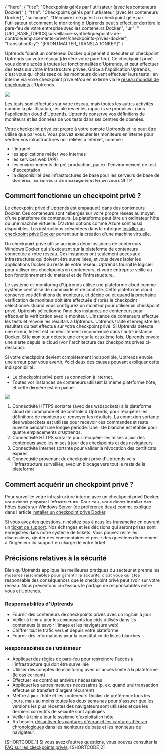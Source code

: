 {
  "hero": {
    "title": "Checkpoints gérés par l'utilisateur (avec les conteneurs Docker)"
  },
  "title": "Checkpoints gérés par l'utilisateur (avec les conteneurs Docker)",
  "summary": "Découvrez ce qu'est un checkpoint géré par l'utilisateur et comment le monitoring d'Uptrends peut s'effectuer derrière le pare-feu de votre entreprise avec les conteneurs Docker.",
  "url": "[URL_BASE_TOPICS]surveillance-synthetique/points-de-controle/emplacements-prives/checkpoints-prives-docker",
  "translationKey": "[FRONTMATTER_TRANSLATIONKEY]"
}

Uptrends fournit un conteneur Docker qui permet d'exécuter un checkpoint Uptrends sur votre réseau (derrière votre pare-feu). Ce checkpoint privé vous donne accès à toutes les fonctionnalités d'Uptrends, et peut effectuer des tests sur votre infrastructure privée. Grâce à l'application Uptrends, c'est vous qui choisissez où les moniteurs doivent effectuer leurs tests : en interne via votre checkpoint privé et/ou en externe via le [réseau mondial de checkpoints]([LINK_URL_1]) d'Uptrends.

![]([LINK_URL_2])

Les tests sont effectués sur votre réseau, mais toutes les autres activités comme la planification, les alertes et les rapports se produisent dans l'application cloud d'Uptrends. Uptrends conserve vos définitions de moniteurs et les données de vos tests dans ses centres de données.

Votre checkpoint privé est propre à votre compte Uptrends et ne peut être utilisé que par vous. Vous pouvez exécuter les moniteurs en interne pour vérifier vos infrastructures non reliées à Internet, comme :

- l'intranet
- les applications métier web internes
- les services web (API)
- les environnements de pré-production, par ex. l'environnement de test d'acceptation
- la disponibilité des infrastructures de base pour les serveurs de base de données, les serveurs de messagerie et les serveurs SFTP

## Comment fonctionne un checkpoint privé ?

Le checkpoint privé d'Uptrends est empaqueté dans des conteneurs Docker. Ces conteneurs sont hébergés sur votre propre réseau au moyen d'une plateforme de conteneurs. La plateforme peut être un ordinateur hôte ou une machine virtuelle. D'autres options comme Azure sont aussi disponibles. Les instructions présentées dans la rubrique [Installer un checkpoint privé Docker]([LINK_URL_3]) portent sur la création d'une machine virtuelle.

Un checkpoint privé utilise au moins deux instances de conteneurs Windows Docker qui s'exécutent sur la plateforme de conteneurs connectée à votre réseau. Ces instances ont seulement accès aux infrastructures qui doivent être surveillées, et vous devez isoler les applications Docker du reste de votre réseau. Uptrends fournit le logiciel pour utiliser ces checkpoints en conteneurs, et votre entreprise veille au bon fonctionnement du matériel et de l'infrastructure.

Le système de monitoring d'Uptrends utilise une plateforme cloud comme système centralisé de commande et de contrôle. Cette plateforme cloud conserve vos définitions de moniteurs, et décide où et quand la prochaine vérification de moniteur doit être effectuée d'après le checkpoint sélectionné. Quand vous configurez un moniteur pour utiliser un checkpoint privé, Uptrends sélectionne l'une des instances de conteneurs pour effectuer la vérification avec le moniteur. L'instance de conteneurs effectue les tests et renvoie les résultats à Uptrends. Uptrends traite et enregistre les résultats du test effectué sur votre checkpoint privé. Si Uptrends détecte une erreur, le test est immédiatement recommencé dans l'autre instance Docker. Si le moniteur détecte une erreur la deuxième fois, Uptrends envoie une alerte depuis le cloud (voir l'architecture des checkpoints privés ci-dessous).

Si votre checkpoint devient complètement indisponible, Uptrends envoie une erreur pour vous avertir. Voici deux des causes pouvant expliquer cette indisponibilité :

- Le checkpoint privé perd sa connexion à Internet.
- Toutes vos instances de conteneurs utilisent la même plateforme hôte, et cette dernière est en panne.

![]([LINK_URL_4])

1. Connectivité HTTPS sortante (avec des websockets) à la plateforme cloud de commande et de contrôle d'Uptrends, pour récupérer les définitions de moniteurs et renvoyer les résultats. La connexion sortante des websockets est utilisée pour recevoir des commandes et reste ouverte pendant une longue période. Une liste blanche est établie pour quatre emplacements d'Uptrends.
2. Connectivité HTTPS sortante pour récupérer les mises à jour des conteneurs avec les mises à jour des checkpoints et des navigateurs
3. Connectivité Internet sortante pour valider la révocation des certificats expirés
4. Connectivité provenant du checkpoint privé d'Uptrends vers l'infrastructure surveillée, avec un blocage vers tout le reste de la plateforme

## Comment acquérir un checkpoint privé ?

Pour surveiller votre infrastructure interne avec un checkpoint privé Docker, vous devez préparer l'infrastructure. Pour cela, vous devez installer des hôtes basés sur Windows Server (de préférence deux) comme expliqué dans l'article [Installer un checkpoint privé Docker]([LINK_URL_5]).

Si vous avez des questions, n'hésitez pas à nous les transmettre en ouvrant un [ticket de support]([LINK_URL_6]). Nos échanges et les décisions qui seront prises sont enregistrés dans notre système de tickets. Vous pouvez relire les discussions, ajouter des commentaires et poser des questions directement à l'ingénieur du support en charge de votre ticket.

## Précisions relatives à la sécurité

Bien qu'Uptrends applique les meilleures pratiques du secteur et prenne les mesures raisonnables pour garantir la sécurité, c'est vous qui êtes responsable des conséquences que le checkpoint privé peut avoir sur votre réseau. Nous présentons ci-dessous le partage de responsabilités entre vous et Uptrends.

### Responsabilités d'Uptrends

- Fournir des conteneurs de checkpoints privés avec un logiciel à jour
- Veiller à tenir à jour les composants logiciels utilisés dans les conteneurs (à savoir l'image et les navigateurs web)
- Chiffrer tout le trafic vers et depuis votre plateforme
- Fournir des informations pour la constitution de listes blanches

### Responsabilités de l'utilisateur

- Appliquer des règles de pare-feu pour restreindre l'accès à l'infrastructure qui doit être surveillée
- Utiliser des comptes de monitoring avec un accès limité à la plateforme (le cas échéant)
- Effectuer les contrôles antivirus nécessaires
- Appliquer les autres mesures nécessaires (p. ex. quand une transaction effectue un transfert d'argent récurrent)
- Mettre à jour l'hôte et les conteneurs Docker de préférence tous les jours, mais au moins toutes les deux semaines pour s'assurer que les versions les plus récentes des navigateurs sont utilisées et que les derniers correctifs de sécurité sont appliqués
- Veiller à tenir à jour le système d'exploitation hôte
- Au besoin, [désactiver les captures d'écran et les captures d'écran chronologiques]([LINK_URL_7]) dans les moniteurs de base et les moniteurs de navigateur.

[SHORTCODE_1] Si vous avez d'autres questions, vous pouvez consulter la [FAQ sur les checkpoints privés]([LINK_URL_8]). [SHORTCODE_2]
